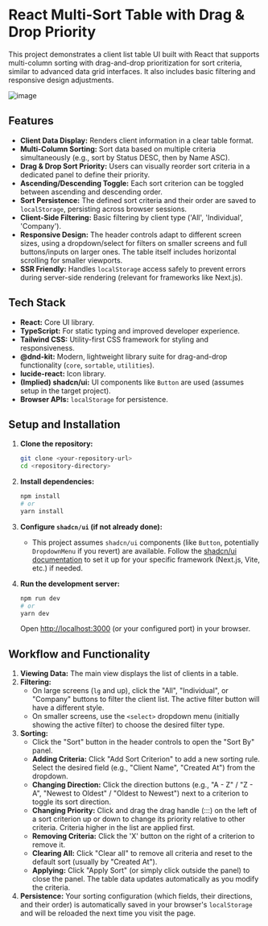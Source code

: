 # React Multi-Sort Table with Drag & Drop Priority

This project demonstrates a client list table UI built with React that supports multi-column sorting with drag-and-drop prioritization for sort criteria, similar to advanced data grid interfaces. It also includes basic filtering and responsive design adjustments.

![image](https://github.com/user-attachments/assets/a45f44d5-c615-4374-9b13-e7f525790417)

## Features

* **Client Data Display:** Renders client information in a clear table format.
* **Multi-Column Sorting:** Sort data based on multiple criteria simultaneously (e.g., sort by Status DESC, then by Name ASC).
* **Drag & Drop Sort Priority:** Users can visually reorder sort criteria in a dedicated panel to define their priority.
* **Ascending/Descending Toggle:** Each sort criterion can be toggled between ascending and descending order.
* **Sort Persistence:** The defined sort criteria and their order are saved to `localStorage`, persisting across browser sessions.
* **Client-Side Filtering:** Basic filtering by client type ('All', 'Individual', 'Company').
* **Responsive Design:** The header controls adapt to different screen sizes, using a dropdown/select for filters on smaller screens and full buttons/inputs on larger ones. The table itself includes horizontal scrolling for smaller viewports.
* **SSR Friendly:** Handles `localStorage` access safely to prevent errors during server-side rendering (relevant for frameworks like Next.js).

## Tech Stack

* **React:** Core UI library.
* **TypeScript:** For static typing and improved developer experience.
* **Tailwind CSS:** Utility-first CSS framework for styling and responsiveness.
* **@dnd-kit:** Modern, lightweight library suite for drag-and-drop functionality (`core`, `sortable`, `utilities`).
* **lucide-react:** Icon library.
* **(Implied) shadcn/ui:** UI components like `Button` are used (assumes setup in the target project).
* **Browser APIs:** `localStorage` for persistence.

## Setup and Installation

1.  **Clone the repository:**
    ```bash
    git clone <your-repository-url>
    cd <repository-directory>
    ```

2.  **Install dependencies:**
    ```bash
    npm install
    # or
    yarn install
    ```

3.  **Configure `shadcn/ui` (if not already done):**
    * This project assumes `shadcn/ui` components (like `Button`, potentially `DropdownMenu` if you revert) are available. Follow the [shadcn/ui documentation](https://ui.shadcn.com/docs/installation) to set it up for your specific framework (Next.js, Vite, etc.) if needed.

4.  **Run the development server:**
    ```bash
    npm run dev
    # or
    yarn dev
    ```
    Open [http://localhost:3000](http://localhost:3000) (or your configured port) in your browser.

## Workflow and Functionality

1.  **Viewing Data:** The main view displays the list of clients in a table.
2.  **Filtering:**
    * On large screens (`lg` and up), click the "All", "Individual", or "Company" buttons to filter the client list. The active filter button will have a different style.
    * On smaller screens, use the `<select>` dropdown menu (initially showing the active filter) to choose the desired filter type.
3.  **Sorting:**
    * Click the "Sort" button in the header controls to open the "Sort By" panel.
    * **Adding Criteria:** Click "Add Sort Criterion" to add a new sorting rule. Select the desired field (e.g., "Client Name", "Created At") from the dropdown.
    * **Changing Direction:** Click the direction buttons (e.g., "A - Z" / "Z - A", "Newest to Oldest" / "Oldest to Newest") next to a criterion to toggle its sort direction.
    * **Changing Priority:** Click and drag the drag handle (:::) on the left of a sort criterion up or down to change its priority relative to other criteria. Criteria higher in the list are applied first.
    * **Removing Criteria:** Click the 'X' button on the right of a criterion to remove it.
    * **Clearing All:** Click "Clear all" to remove all criteria and reset to the default sort (usually by "Created At").
    * **Applying:** Click "Apply Sort" (or simply click outside the panel) to close the panel. The table data updates automatically as you modify the criteria.
4.  **Persistence:** Your sorting configuration (which fields, their directions, and their order) is automatically saved in your browser's `localStorage` and will be reloaded the next time you visit the page.


